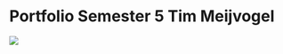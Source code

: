 # Portfolio Semester 5 Tim Meijvogel
<img src="https://media0.giphy.com/media/xTiIzJSKB4l7xTouE8/giphy.gif?cid=6c09b952ngk093g6g7hjtjn784po7yrq2v1o97w3gi2gcijs&ep=v1_gifs_search&rid=giphy.gif&ct=g" />
